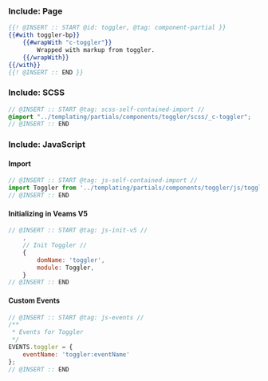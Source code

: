 ### Include: Page

``` hbs
{{! @INSERT :: START @id: toggler, @tag: component-partial }}
{{#with toggler-bp}}
	{{#wrapWith "c-toggler"}}
		Wrapped with markup from toggler.
	{{/wrapWith}}
{{/with}}
{{! @INSERT :: END }}
```

### Include: SCSS

``` scss
// @INSERT :: START @tag: scss-self-contained-import //
@import "../templating/partials/components/toggler/scss/_c-toggler";
// @INSERT :: END
```

### Include: JavaScript

#### Import
``` js
// @INSERT :: START @tag: js-self-contained-import //
import Toggler from '../templating/partials/components/toggler/js/toggler';
// @INSERT :: END
```

#### Initializing in Veams V5
``` js
// @INSERT :: START @tag: js-init-v5 //
	,
	// Init Toggler //
	{
		domName: 'toggler',
		module: Toggler,
	}
// @INSERT :: END
```

#### Custom Events
``` js
// @INSERT :: START @tag: js-events //
/**
 * Events for Toggler
 */
EVENTS.toggler = {
	eventName: 'toggler:eventName'
};
// @INSERT :: END
```